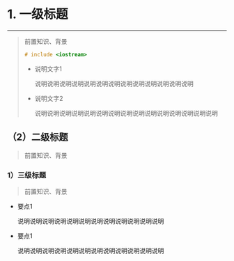 # 1. 一级标题

---

> 前置知识、背景
>
> ```cpp
> # include <iostream>
> 
> ```
>
> * 说明文字1
>
>   说明说明说明说明说明说明说明说明说明说明说明说明说明
>
> * 说明文字2
>
>   说明说明说明说明说明说明说明说明说明说明说明说明说明说明说明

## （2）二级标题

> 前置知识、背景

### 1）三级标题

> 前置知识、背景

* 要点1

  说明说明说明说明说明说明说明说明说明说明说明说明

* 要点1

  说明说明说明说明说明说明说明说明说明说明说明说明

